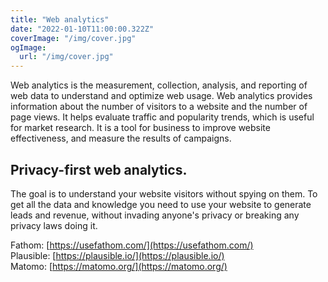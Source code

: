 ```yaml
---
title: "Web analytics"
date: "2022-01-10T11:00:00.322Z"
coverImage: "/img/cover.jpg"
ogImage:
  url: "/img/cover.jpg"
---
```


Web analytics is the measurement, collection, analysis, and reporting of web data to understand and optimize web usage. Web analytics provides information about the number of visitors to a website and the number of page views. It helps evaluate traffic and popularity trends, which is useful for market research. It is a tool for business to improve website effectiveness, and measure the results of campaigns. 

## Privacy-first web analytics.  

The goal is to understand your website visitors without spying on them. To get all the data and knowledge you need to use your website to generate leads and revenue, without invading anyone's privacy or breaking any privacy laws doing it. 

Fathom: [https://usefathom.com/](https://usefathom.com/)   
Plausible: [https://plausible.io/](https://plausible.io/)  
Matomo: [https://matomo.org/](https://matomo.org/)  
